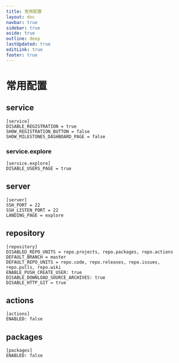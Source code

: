 ```yaml
---
title: 常用配置
layout: doc
navbar: true
sidebar: true
aside: true
outline: deep
lastUpdated: true
editLink: true
footer: true
---
```


# 常用配置

## service

```
[service]
DISABLE_REGISTRATION = true
SHOW_REGISTRATION_BUTTON = false
SHOW_MILESTONES_DASHBOARD_PAGE = false
```

### service.explore

```
[service.explore]
DISABLE_USERS_PAGE = true
```

## server

```
[server]
SSH_PORT = 22
SSH_LISTEN_PORT = 22
LANDING_PAGE = explore
```

## repository

```
[repository]
DISABLED_REPO_UNITS = repo.projects, repo.packages, repo.actions
DEFAULT_BRANCH = master
DEFAULT_REPO_UNITS = repo.code, repo.releases, repo.issues, repo.pulls, repo.wiki
ENABLE_PUSH_CREATE_USER: true
DISABLE_DOWNLOAD_SOURCE_ARCHIVES: true
DISABLE_HTTP_GIT = true
```

## actions

```
[actions]
ENABLED: false
```

## packages
```
[packages]
ENABLED: false
```
